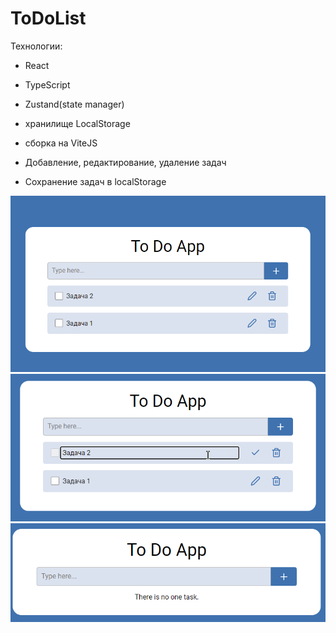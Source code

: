 # ToDoList

Технологии:
* React
* TypeScript
* Zustand(state manager)
* хранилище LocalStorage
* сборка на ViteJS

* Добавление, редактирование, удаление задач
* Сохранение задач в localStorage

![Alt text](/images%20for%20git/image.png)
![Alt text](/images%20for%20git/image-1.png)
![Alt text](/images%20for%20git/image-2.png)
